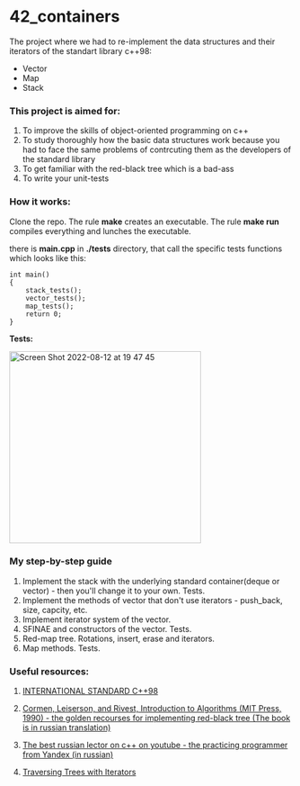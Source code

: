# 42_containers

The project where we had to re-implement the data structures and their iterators of the standart library c++98:

- Vector
- Map
- Stack

### This project is aimed for:

1. To improve the skills of object-oriented programming on c++
2. To study thoroughly how the basic data structures work because you had to face the same problems of contrcuting them as the developers of the standard library
3. To get familiar with the red-black tree which is a bad-ass
4. To write your unit-tests

### How it works:

Clone the repo. The rule **make** creates an executable. The rule **make run** compiles everything and lunches the executable.

there is **main.cpp** in **./tests** directory, that call the specific tests functions which looks like this:
```
int main()
{
	stack_tests();
	vector_tests();
	map_tests();
	return 0;
}
```
**Tests:**

<img width="341" alt="Screen Shot 2022-08-12 at 19 47 45" src="https://user-images.githubusercontent.com/73948830/184405697-fa2292fe-b7fc-4a51-ad0f-b30f400e0809.png">

### My step-by-step guide 

1. Implement the stack with the underlying standard container(deque or vector) - then you'll change it to your own. Tests.
2. Implement the methods of vector that don't use iterators - push_back, size, capcity, etc.
3. Implement iterator system of the vector.
4. SFINAE and constructors of the vector. Tests.
5. Red-map tree. Rotations, insert, erase and iterators.
6. Map methods. Tests.

### Useful resources:

1. [INTERNATIONAL STANDARD C++98](https://www.lirmm.fr/~ducour/Doc-objets/ISO+IEC+14882-1998.pdf)


2. [Cormen, Leiserson, and Rivest, Introduction to Algorithms (MIT Press, 1990) - the golden recourses for implementing red-black tree
(The book is in russian translation)](https://vk.com/doc179585542_437543470?hash=83777f0404cb6d6d7d&dl=5c71c40cb399227ec9)


3. [The best russian lector on c++ on youtube - the practicing programmer from Yandex (in russian)](https://www.youtube.com/watch?v=2PM4TgCZIQs&list=PL4_hYwCyhAvY2dY_tnTv3-TJThzcloCvM)

4. [Traversing Trees with Iterators](https://www.cs.odu.edu/~zeil/cs361/latest/Public/treetraversal/index.html)

